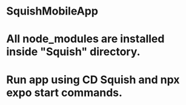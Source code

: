 # SquishMobileApp

# All node_modules are installed inside "Squish" directory.
# Run app using CD Squish and npx expo start commands.